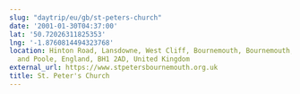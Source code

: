 ```yaml
---
slug: "daytrip/eu/gb/st-peters-church"
date: '2001-01-30T04:37:00'
lat: '50.72026311825353'
lng: '-1.8760814494323768'
location: Hinton Road, Lansdowne, West Cliff, Bournemouth, Bournemouth, Christchurch
  and Poole, England, BH1 2AD, United Kingdom
external_url: https://www.stpetersbournemouth.org.uk
title: St. Peter's Church
---
```



